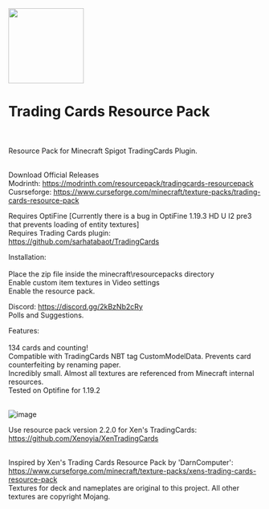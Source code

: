 <img src="https://user-images.githubusercontent.com/54421422/194735636-5232db64-1f01-45b8-9c38-ee64e15bfb1a.png" width="150">

# Trading Cards Resource Pack<br /><br />
Resource Pack for Minecraft Spigot TradingCards Plugin.<br /><br />

Download Official Releases
<br />Modrinth: https://modrinth.com/resourcepack/tradingcards-resourcepack
<br />Cusrseforge: https://www.curseforge.com/minecraft/texture-packs/trading-cards-resource-pack

Requires OptiFine [Currently there is a bug in OptiFine 1.19.3 HD U I2 pre3 that prevents loading of entity textures]<br />
Requires Trading Cards plugin:<br />
https://github.com/sarhatabaot/TradingCards<br />

Installation:<br /><br />
Place the zip file inside the minecraft\resourcepacks directory<br />
Enable custom item textures in Video settings<br />
Enable the resource pack.<br />

Discord: https://discord.gg/2kBzNb2cRy<br />
Polls and Suggestions.<br />

Features:<br /><br />
134 cards and counting!<br />
Compatible with TradingCards NBT tag CustomModelData. Prevents card counterfeiting by renaming paper.<br />
Incredibly small. Almost all textures are referenced from Minecraft internal resources.<br />
Tested on Optifine for 1.19.2<br /><br />

![image](https://user-images.githubusercontent.com/54421422/194282188-adab4cea-c2a0-4e99-bb8f-46e325024c33.png)

Use resource pack version 2.2.0 for Xen's TradingCards: https://github.com/Xenoyia/XenTradingCards<br /><br />

Inspired by Xen's Trading Cards Resource Pack by 'DarnComputer':<br />https://www.curseforge.com/minecraft/texture-packs/xens-trading-cards-resource-pack<br />
Textures for deck and nameplates are original to this project.  All other textures are copyright Mojang.

